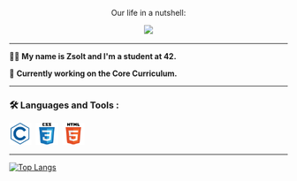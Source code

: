 <div id="header" align="center">
  <p style="text-align: center;">
  Our life in a nutshell:
  </p>
  <img src="https://media.giphy.com/media/vrxxqQbyRxYi6scCjT/giphy.gif" width="300"/>
</div>

---


  :man_technologist: **My name is Zsolt and I'm a student at 42.**

  :exploding_head: **Currently working on the Core Curriculum.**





---

### :hammer_and_wrench: Languages and Tools :

  <img src="https://github.com/devicons/devicon/blob/master/icons/c/c-line.svg" title="Java" alt="Java" width="40" height="40"/>&nbsp;
  <img src="https://github.com/devicons/devicon/blob/master/icons/css3/css3-original-wordmark.svg" title="React" alt="React" width="40" height="40"/>&nbsp;
  <img src="https://github.com/devicons/devicon/blob/master/icons/html5/html5-original-wordmark.svg" title="Spring" alt="Spring" width="40" height="40"/>&nbsp;

---

[![Top Langs](https://github-readme-stats.vercel.app/api/top-langs/?username=zstenger93&layout=compact&theme=vision-friendly-dark)](https://github.com/anuraghazra/github-readme-stats)
